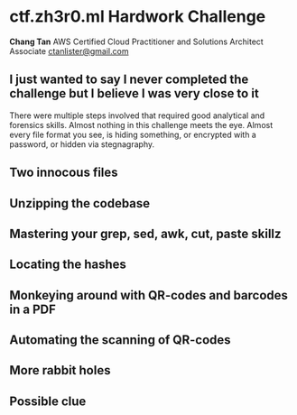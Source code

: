 # ctf.zh3r0.ml Hardwork Challenge


__Chang Tan__
AWS Certified Cloud Practitioner and Solutions Architect Associate
ctanlister@gmail.com

## I just wanted to say I never completed the challenge but I believe I was very close to it

There were multiple steps involved that required good analytical and forensics skills. Almost nothing in this challenge meets the eye. Almost every file format you see, is hiding something, or encrypted with a password, or hidden via stegnagraphy.

## Two innocous files

## Unzipping the codebase

## Mastering your grep, sed, awk, cut, paste skillz

## Locating the hashes

## Monkeying around with QR-codes and barcodes in a PDF

## Automating the scanning of QR-codes

## More rabbit holes

## Possible clue

